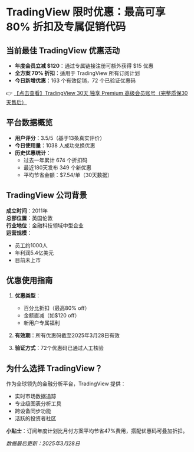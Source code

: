 # TradingView 限时优惠：最高可享 80% 折扣及专属促销代码

## 当前最佳 TradingView 优惠活动

- **年度会员立减 $120**：通过专属链接注册可额外获得 $15 优惠
- **全方案 70% 折扣**：适用于 TradingView 所有订阅计划
- **今日新增优惠**：163 个有效促销，72 个已验证优惠码

👉 [【点击查看】TradingView 30天 独享 Premium 高级会员账号（完整质保30天售后）](https://bit.ly/TradingView-Pro)

## 平台数据概览

- **用户评分**：3.5/5（基于13条真实评价）
- **今日使用量**：1038 人成功兑换优惠
- **历史优惠统计**：
  - 过去一年累计 674 个折扣码
  - 最近180天发布 349 个新优惠
  - 平均节省金额：$7.54/单（30天数据）

## TradingView 公司背景

**成立时间**：2011年  
**总部位置**：英国伦敦  
**行业地位**：金融科技领域中型企业  
**运营规模**：
- 员工约1000人
- 年利润5.4亿美元
- 目前未上市

## 优惠使用指南

1. **优惠类型**：
   - 百分比折扣（最高80% off）
   - 金额直减（如$120 off）
   - 新用户专属福利

2. **有效期**：所有优惠码截至2025年3月28日有效  
3. **验证方式**：72个优惠码已通过人工核验

## 为什么选择 TradingView？

作为全球领先的金融分析平台，TradingView 提供：
- 实时市场数据追踪
- 专业级图表分析工具
- 跨设备同步功能
- 活跃的投资者社区

**小贴士**：订阅年度计划比月付方案平均节省47%费用，搭配优惠码可叠加折扣。

*数据最后更新：2025年3月28日*